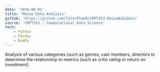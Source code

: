 ```yaml
---
date: '2018-08-01'
title: 'Movie Data Analysis'
github: 'https://github.com/TylerPham9/CMPT353-MovieWikiData'
course: 'CMPT353 - Computational Data Science'
tech:
    - Python
    - Pandas
    - NumPy
---
```


Analysis of various categories (such as genres, cast members, directors to determine the relationship to metrics (such as critic rating or return on investment)
